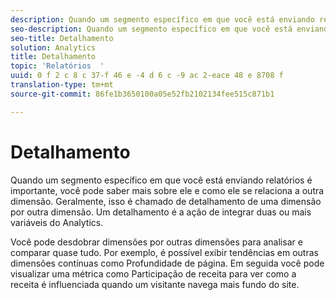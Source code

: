 ```yaml
---
description: Quando um segmento específico em que você está enviando relatórios é importante, você pode saber mais sobre ele e como ele se relaciona a outra dimensão. Geralmente, isso é chamado de detalhamento de uma dimensão por outra dimensão. Um detalhamento é a ação de integrar duas ou mais variáveis do Analytics.
seo-description: Quando um segmento específico em que você está enviando relatórios é importante, você pode saber mais sobre ele e como ele se relaciona a outra dimensão. Geralmente, isso é chamado de detalhamento de uma dimensão por outra dimensão. Um detalhamento é a ação de integrar duas ou mais variáveis do Analytics.
seo-title: Detalhamento
solution: Analytics
title: Detalhamento
topic: 'Relatórios  '
uuid: 0 f 2 c 8 c 37-f 46 e -4 d 6 c -9 ac 2-eace 48 e 8708 f
translation-type: tm+mt
source-git-commit: 86fe1b3650100a05e52fb2102134fee515c871b1

---
```



# Detalhamento

Quando um segmento específico em que você está enviando relatórios é importante, você pode saber mais sobre ele e como ele se relaciona a outra dimensão. Geralmente, isso é chamado de detalhamento de uma dimensão por outra dimensão. Um detalhamento é a ação de integrar duas ou mais variáveis do Analytics.

Você pode desdobrar dimensões por outras dimensões para analisar e comparar quase tudo. Por exemplo, é possível exibir tendências em outras dimensões contínuas como Profundidade de página. Em seguida você pode visualizar uma métrica como Participação de receita para ver como a receita é influenciada quando um visitante navega mais fundo do site.
